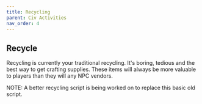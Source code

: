 ```yaml
---
title: Recycling
parent: Civ Activities
nav_order: 4
---
```


## Recycle

Recycling is currently your traditional recycling. It's boring, tedious and the best way to get crafting supplies. These items will always be more valuable to players than they will any NPC vendors. 

NOTE: A better recycling script is being worked on to replace this basic old script. 
